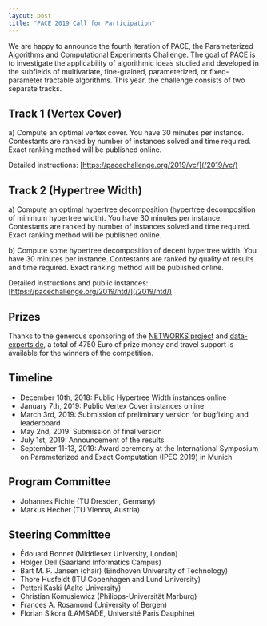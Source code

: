 ```yaml
---
layout: post
title: "PACE 2019 Call for Participation"
---
```


We are happy to announce the fourth iteration of PACE, the Parameterized Algorithms and Computational Experiments Challenge.
The goal of PACE is to investigate the applicability of algorithmic ideas studied and developed in the subfields of multivariate, fine-grained, parameterized, or fixed-parameter tractable algorithms. This year, the challenge consists of two separate tracks.

## Track 1 (Vertex Cover)

a) Compute an optimal vertex cover. You have 30 minutes per instance. Contestants are ranked by number of instances solved and time required. Exact ranking method will be published online.

Detailed instructions: [https://pacechallenge.org/2019/vc/](/2019/vc/)

## Track 2 (Hypertree Width)

a) Compute an optimal hypertree decomposition (hypertree decomposition of minimum hypertree width). You have 30 minutes per instance. Contestants are ranked by number of instances solved and time required. Exact ranking method will be published online.

b) Compute some hypertree decomposition of decent hypertree width. You have 30 minutes per instance. Contestants are ranked by quality of results and time required. Exact ranking method will be published online.

Detailed instructions and public instances: [https://pacechallenge.org/2019/htd/](/2019/htd/)

## Prizes
Thanks to the generous sponsoring of the [NETWORKS project](https://pacechallenge.org/2019/vc/) and [data-experts.de](https://data-experts.de), a total of 4750 Euro of prize money and travel support is available for the winners of the competition.

## Timeline

- December 10th, 2018: Public Hypertree Width instances online
- January 7th, 2019: Public Vertex Cover instances online
- March 3rd, 2019: Submission of preliminary version for bugfixing and leaderboard
- May 2nd, 2019: Submission of final version
- July 1st, 2019: Announcement of the results
- September 11-13, 2019: Award ceremony at the International Symposium on Parameterized and Exact Computation (IPEC 2019) in Munich

## Program Committee

- Johannes Fichte (TU Dresden, Germany)
- Markus Hecher (TU Vienna, Austria)

## Steering Committee

- Édouard Bonnet (Middlesex University, London)
- Holger Dell (Saarland Informatics Campus)
- Bart M. P. Jansen (chair) (Eindhoven University of Technology)
- Thore Husfeldt (ITU Copenhagen and Lund University)
- Petteri Kaski (Aalto University)
- Christian Komusiewicz (Philipps-Universität Marburg)
- Frances A. Rosamond (University of Bergen)
- Florian Sikora (LAMSADE, Université Paris Dauphine)
